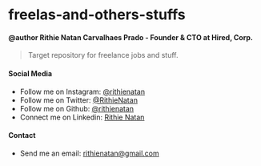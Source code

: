 # freelas-and-others-stuffs

#### @author Rithie Natan Carvalhaes Prado - Founder & CTO at Hired, Corp.
 > Target repository for freelance jobs and stuff.

#### Social Media
 - Follow me on Instagram: [@rithienatan](https://instagram.com/rithienatan/)
 - Follow me on Twitter:   [@RithieNatan](https://twitter.com/RithieNatan/)
 - Follow me on Github:    [@rithienatan](https://github.com/rithienatan/)
 - Connect me on Linkedin: [Rithie Natan](https://www.linkedin.com/in/rithie-natan-470181b0/)

#### Contact
 - Send me an email: rithienatan@gmail.com
